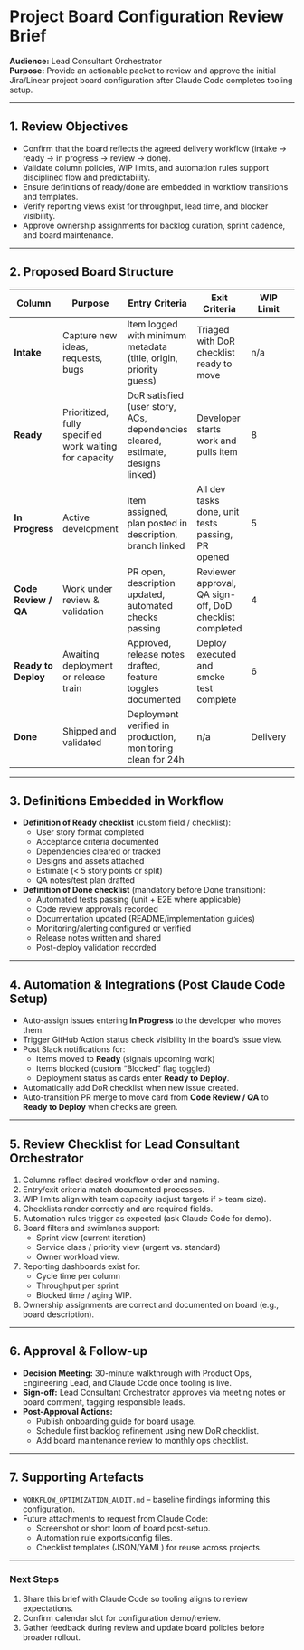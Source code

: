 # Project Board Configuration Review Brief

**Audience:** Lead Consultant Orchestrator  
**Purpose:** Provide an actionable packet to review and approve the initial Jira/Linear project board configuration after Claude Code completes tooling setup.

---

## 1. Review Objectives
- Confirm that the board reflects the agreed delivery workflow (intake → ready → in progress → review → done).
- Validate column policies, WIP limits, and automation rules support disciplined flow and predictability.
- Ensure definitions of ready/done are embedded in workflow transitions and templates.
- Verify reporting views exist for throughput, lead time, and blocker visibility.
- Approve ownership assignments for backlog curation, sprint cadence, and board maintenance.

---

## 2. Proposed Board Structure
| Column | Purpose | Entry Criteria | Exit Criteria | WIP Limit | Owner |
| --- | --- | --- | --- | --- | --- |
| **Intake** | Capture new ideas, requests, bugs | Item logged with minimum metadata (title, origin, priority guess) | Triaged with DoR checklist ready to move | n/a | Product Ops |
| **Ready** | Prioritized, fully specified work waiting for capacity | DoR satisfied (user story, ACs, dependencies cleared, estimate, designs linked) | Developer starts work and pulls item | 8 | Product + Eng |
| **In Progress** | Active development | Item assigned, plan posted in description, branch linked | All dev tasks done, unit tests passing, PR opened | 5 | Engineering |
| **Code Review / QA** | Work under review & validation | PR open, description updated, automated checks passing | Reviewer approval, QA sign-off, DoD checklist completed | 4 | Engineering |
| **Ready to Deploy** | Awaiting deployment or release train | Approved, release notes drafted, feature toggles documented | Deploy executed and smoke test complete | 6 | Release Manager |
| **Done** | Shipped and validated | Deployment verified in production, monitoring clean for 24h | n/a | Delivery |

---

## 3. Definitions Embedded in Workflow
- **Definition of Ready checklist** (custom field / checklist):
  - User story format completed
  - Acceptance criteria documented
  - Dependencies cleared or tracked
  - Designs and assets attached
  - Estimate (< 5 story points or split)
  - QA notes/test plan drafted
- **Definition of Done checklist** (mandatory before Done transition):
  - Automated tests passing (unit + E2E where applicable)
  - Code review approvals recorded
  - Documentation updated (README/implementation guides)
  - Monitoring/alerting configured or verified
  - Release notes written and shared
  - Post-deploy validation recorded

---

## 4. Automation & Integrations (Post Claude Code Setup)
- Auto-assign issues entering **In Progress** to the developer who moves them.
- Trigger GitHub Action status check visibility in the board’s issue view.
- Post Slack notifications for:
  - Items moved to **Ready** (signals upcoming work)
  - Items blocked (custom “Blocked” flag toggled)
  - Deployment status as cards enter **Ready to Deploy**.
- Automatically add DoR checklist when new issue created.
- Auto-transition PR merge to move card from **Code Review / QA** to **Ready to Deploy** when checks are green.

---

## 5. Review Checklist for Lead Consultant Orchestrator
1. Columns reflect desired workflow order and naming.
2. Entry/exit criteria match documented processes.
3. WIP limits align with team capacity (adjust targets if > team size).
4. Checklists render correctly and are required fields.
5. Automation rules trigger as expected (ask Claude Code for demo).
6. Board filters and swimlanes support:
   - Sprint view (current iteration)
   - Service class / priority view (urgent vs. standard)
   - Owner workload view.
7. Reporting dashboards exist for:
   - Cycle time per column
   - Throughput per sprint
   - Blocked time / aging WIP.
8. Ownership assignments are correct and documented on board (e.g., board description).

---

## 6. Approval & Follow-up
- **Decision Meeting:** 30-minute walkthrough with Product Ops, Engineering Lead, and Claude Code once tooling is live.
- **Sign-off:** Lead Consultant Orchestrator approves via meeting notes or board comment, tagging responsible leads.
- **Post-Approval Actions:**
  - Publish onboarding guide for board usage.
  - Schedule first backlog refinement using new DoR checklist.
  - Add board maintenance review to monthly ops checklist.

---

## 7. Supporting Artefacts
- `WORKFLOW_OPTIMIZATION_AUDIT.md` – baseline findings informing this configuration.
- Future attachments to request from Claude Code:
  - Screenshot or short loom of board post-setup.
  - Automation rule exports/config files.
  - Checklist templates (JSON/YAML) for reuse across projects.

---

### Next Steps
1. Share this brief with Claude Code so tooling aligns to review expectations.
2. Confirm calendar slot for configuration demo/review.
3. Gather feedback during review and update board policies before broader rollout.
